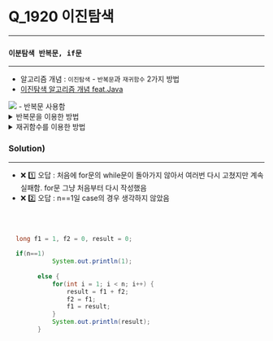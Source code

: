 
# Q_1920 이진탐색
-----------

### `이분탐색 반복문, if문`
----------
- 알고리즘 개념 : `이진탐색` - `반복문`과 `재귀함수` 2가지 방법
- [이진탐색 알고리즘 개념 feat.Java](https://cjh5414.github.io/binary-search/)
<img src="https://blog.kakaocdn.net/dn/chK2vn/btqV2aMJXLb/R4WAO203nzwzOKn4NNthpk/img.png">
- 반복문 사용함

<details>
  <summary> 반복문을 이용한 방법 </summary>

```java

  int BSearch(int arr[], int target) {
    int low = 0;
    int high = arr.length - 1;
    int mid;

    while(low <= high) {
        mid = (low + high) / 2;

        if (arr[mid] == target)
            return mid;
        else if (arr[mid] > target)
            high = mid - 1;
        else
            low = mid + 1;
    }
    return -1;
}
    
```
</details>

<details>
  <summary> 재귀함수를 이용한 방법 </summary>

```java

 int BSearchRecursive(int arr[], int target, int low, int high) {
    if (low > high)
        return -1;

    int mid = (low + high) / 2;
    if (arr[mid] == target)
        return mid;
    else if (arr[mid] > target)
        return BSearchRecursive(arr, target, low, mid-1);
    else
        return BSearchRecursive(arr, target, mid+1, high);
  }
    
```
</details>

### Solution)
-------------------
	
- ❌ 1️⃣ 오답 : 처음에 for문의 while문이 돌아가지 않아서 여러번 다시 고쳤지만 계속 실패함. for문 그냥 처음부터 다시 작성했음
- ❌ 2️⃣ 오답 : n==1일 case의 경우 생각하지 않았음

<br>
	
	

	
```java

  long f1 = 1, f2 = 0, result = 0;
	
  if(n==1)
			System.out.println(1);
		
		else {
			for(int i = 1; i < n; i++) {
				result = f1 + f2;
				f2 = f1;
				f1 = result;
			}
			System.out.println(result);
		}
    
```



